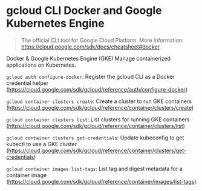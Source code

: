 # gcloud CLI Docker and Google Kubernetes Engine

> The official CLI tool for Google Cloud Platform.
> More information: <https://cloud.google.com/sdk/docs/cheatsheet#docker>.

Docker & Google Kubernetes Engine (GKE)
Manage containerized applications on Kubernetes.

`gcloud auth configure-docker`: Register the gcloud CLI as a Docker credential helper (https://cloud.google.com/sdk/gcloud/reference/auth/configure-docker)

`gcloud container clusters create`: Create a cluster to run GKE containers (https://cloud.google.com/sdk/gcloud/reference/container/clusters/create)

`gcloud container clusters list`: List clusters for running GKE containers (https://cloud.google.com/sdk/gcloud/reference/container/clusters/list)

`gcloud container clusters get-credentials`: Update kubeconfig to get kubectl to use a GKE cluster (https://cloud.google.com/sdk/gcloud/reference/container/clusters/get-credentials)

`gcloud container images list-tags`: List tag and digest metadata for a container image (https://cloud.google.com/sdk/gcloud/reference/container/images/list-tags)
